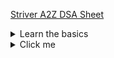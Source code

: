 [Striver A2Z DSA Sheet](https://takeuforward.org/strivers-a2z-dsa-course/strivers-a2z-dsa-course-sheet-2/)

<details>
  <summary>Learn the basics</summary>

#### Learn the basics

1. Things to Know in C++/Java/Python or any language
    1. [Python Output Formatting](https://www.geeksforgeeks.org/python-output-formatting/)
    2. [Iterate over multiple lists simultaneously `zip` _(smallest by default)_, `zip_longest`](https://www.geeksforgeeks.org/python-iterate-multiple-lists-simultaneously/)
    3. [Accept multiple arguments to a method &nbsp;&nbsp; **or** <br>Variable-length arguments (`*args`, `**kwargs`) in Python](https://note.nkmk.me/en/python-args-kwargs-usage/)
2. Build-up Logical Thinking
    1. [Must do Pattern Problems before starting DSA](https://takeuforward.org/strivers-a2z-dsa-course/must-do-pattern-problems-before-starting-dsa/)
    2. [Patterns Code](1_Basics/2_PatternProblems/patterns.py)
3. Collections in Python
4. Basic Math
    1. [Count digits in a number](1_Basics/4_Math/count_digits.py)
    2. [Reverse a number](1_Basics/4_Math/reverse_a_number.py)
    3. [check_palindrome_number](1_Basics/4_Math/check_palindrome_number.py)
        1. Variations : With Space, Without space, When number is very huge that it can't fit long
    4. [GCD or HCF of two numbers](1_Basics/4_Math/gcd_and_lcm/gcd_of_two_numbers.py)
        1. [GCD or HCF of Multiple numbers](1_Basics/4_Math/gcd_and_lcm/gcd_of_multiple_numbers.py)
    5. [LCM of two numbers](1_Basics/4_Math/gcd_and_lcm/lcm_of_two_numbers.py)
        1. [LCM of multiple numbers](1_Basics/4_Math/gcd_and_lcm/lcm_of_multiple_numbers.py) : What's the catch here?
    6. [Armstrong Number](1_Basics/4_Math/armstrong_number.py)
    7. [All Divisors of a Number](1_Basics/4_Math/all_divisors.py)
5. Recursion
    * For Recursion the absolute OG is Aditya Verma
    * [Recursion Playlist](https://www.youtube.com/playlist?list=PL_z_8CaSLPWeT1ffjiImo0sYTcnLzo-wY) This should be more than enough to understand recursion
    * **TODO** -> Will do these recursion problem when I revise recursion from my notes of these videos, till then I can move on
6. Hashing
    * [Count frequency of each element in the array](1_Basics/6_Hashing/count_frequenc_of_array_elements.py)
    * [Find the highest/lowest frequency element](1_Basics/6_Hashing/find_highest_and_lowest_frequency_element.py)
7. Sorting
    * [selection_sort](2_Sorting/selection_sort.py)
        * In the normal Selection sort (asc order)
        * We traverse from let to right and
        * The sorted array is also build form left to right direction
        * Basically : Here we push the smallest element to the first
    * [bubble_sort](2_Sorting/bubble_sort.py)
        * In the normal Bubble sort (asc order)
        * We traverse from let to right and
        * But The sorted array is build form right to left direction
        * Basically : Here we push the largest element to the end
    * [insertion_sort](2_Sorting/insertion_sort.py)
        * Insertion sort is a bit trickier than selection and bubble sort,
        * and its is also used in many other places, with some modification
        * e.g. Quick sort's partision step

        - [ ]  To be verified

    * [Difference Bw Selection Sort and Insertion Sort]()
    * [merge_sort](2_Sorting/merge_sort.py)
    * [quick_sort](2_Sorting/quick_sort.py)

#

### Uncategorized

* [Frequency of the Most Frequent Element](https://leetcode.com/problems/frequency-of-the-most-frequent-element/)
    * suggested under [Find the highest/lowest frequency element](1_Basics/6_Hashing/find_highest_and_lowest_frequency_element.py)
    * But it does not fit there

</details>

<details>
  <summary>Click me</summary>

### Heading

1. Foo
2. Bar
    * Baz
    * Qux

### Some Code

  ```js
  function logSomething(something) {
    console.log('Something', something);
  }
  ```

</details>